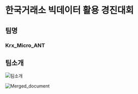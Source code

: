 # 한국거래소 빅데이터 활용 경진대회  
  
    
    
## 팀명
### Krx_Micro_ANT  
  
    
   ## 팀소개
  ![팀소개](https://user-images.githubusercontent.com/96242198/190917563-81269831-5411-430c-b609-5acb91406d80.png)


![Merged_document](https://user-images.githubusercontent.com/96242198/190917675-e44f50b2-ef11-4de7-b987-2ae21ddd2773.png)
